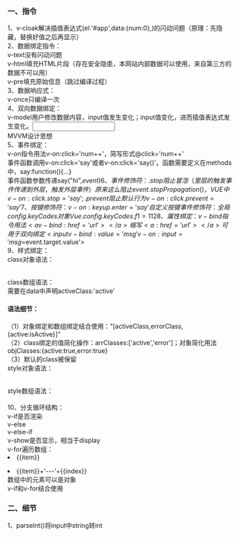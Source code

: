 ### 一、指令
1、v-cloak解决插值表达式(el:'#app',data:{num:0},)的闪动问题（原理：先隐藏，替换好值之后再显示）   
2、数据绑定指令：   
v-text没有闪动问题   
v-html填充HTML片段（存在安全隐患，本网站内部数据可以使用，来自第三方的数据不可以用）   
v-pre填充原始信息（跳过编译过程）   
3、数据响应式：   
v-once只编译一次   
4、双向数据绑定：   
v-model用户修改数据内容，input值发生变化；input值变化，进而插值表达式发生变化。<input type='text' v-model='uname'>   
MVVM设计思想   
5、事件绑定：   
v-on指令用法v-on:click='num++'，简写形式@click='num++'   
事件函数调用v-on:click='say'或者v-on:click='say()'。函数需要定义在methods中，say:function(){...}   
事件函数参数传递say("hi",$event)   
6、事件修饰符：   
.stop阻止冒泡（里层的触发事件传递到外层，触发外层事件）原来这么阻止event.stopPropagation()，VUE中v-on:click.stop='say';   
.prevent阻止默认行为v-on:click.prevent='say'   
7、按键修饰符：   
v-on:keyup.enter='say'    
自定义按键事件修饰符：全局config.keyCodes对象Vue.config.keyCodes.f1 = 112   
8、属性绑定：   
v-bind指令用法<a v-bind:href='url'></a>缩写<a :href='url'></a>   
可用于双向绑定<input v-bind:value='msg' v-on:input='msg=$event.target.value'>   
9、样式绑定：   
class对象语法：<div v-bind:class="{active:isActive}"></div>   
class数组语法：<div v-bind:class="[activeClass,errorClass]"></div>需要在data中声明activeClass:'active'   
#### 语法细节：
（1）对象绑定和数组绑定结合使用："[activeClass,errorClass,{active:isActive}]"   
（2）class绑定的值简化操作：arrClasses:['active','error']；对象简化用法objClasses:{active:true,error:true}   
（3）默认的class被保留   
style对象语法：<div v-bind:style="{color:activeColor,fontSize:fontsize}"></div>   
style数组语法：<div v-bind:style="[baseStyles,overridingStyles]"></div>   
10、分支循环结构：   
v-if是否渲染   
v-else   
v-else-if   
v-show是否显示，相当于display   
v-for遍历数组：<li v-for='item in list'>{{item}}</li>   
<li v-for='(item,index) in list'>{{item}}+'---'+{{index}}</li>数组中的元素可以是对象   
<div v-for='(value,key,index) in object'></div>   
v-if和v-for结合使用<div v-if='value==12' v-for='(value,key,index) in object'></div>   


### 二、细节
1、parseInt()将input中string转int   












